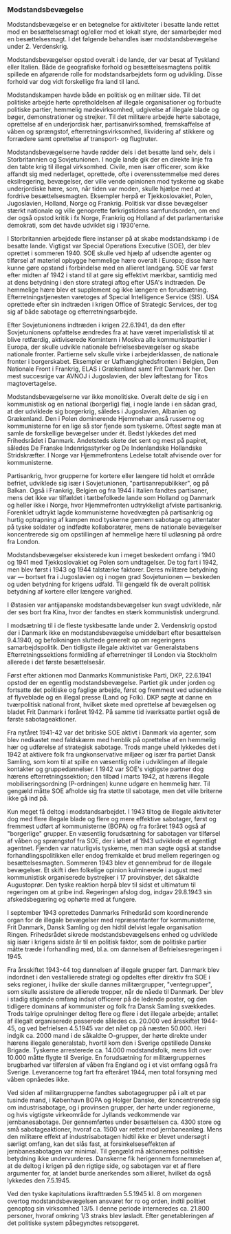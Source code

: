### Modstandsbevægelse


Modstandsbevægelse er en betegnelse for aktiviteter i besatte lande rettet mod en besættelsesmagt og/eller mod et lokalt styre, der samarbejder med en besættelsesmagt. I det følgende behandles især modstandsbevægelse under 2. Verdenskrig.

Modstandsbevægelser opstod overalt i de lande, der var besat af Tyskland eller Italien. Både de geografiske forhold og besættelsesmagtens politik spillede en afgørende rolle for modstandsarbejdets form og udvikling. Disse forhold var dog vidt forskellige fra land til land.

Modstandskampen havde både en politisk og en militær side. Til det politiske arbejde hørte opretholdelsen af illegale organisationer og forbudte politiske partier, hemmelig mødevirksomhed, udgivelse af illegale blade og bøger, demonstrationer og strejker. Til det militære arbejde hørte sabotage, oprettelse af en underjordisk hær, partisanvirksomhed, fremskaffelse af våben og sprængstof, efterretningsvirksomhed, likvidering af stikkere og forrædere samt oprettelse af transport- og flugtruter.

Modstandsbevægelserne havde rødder dels i det besatte land selv, dels i Storbritannien og Sovjetunionen. I nogle lande gik der en direkte linje fra den tabte krig til illegal virksomhed. Civile, men især officerer, som ikke affandt sig med nederlaget, oprettede, ofte i overensstemmelse med deres eksilregering, bevægelser, der ville vende opinionen mod tyskerne og skabe underjordiske hære, som, når tiden var moden, skulle hjælpe med at fordrive besættelsesmagten. Eksempler herpå er Tjekkoslovakiet, Polen, Jugoslavien, Holland, Norge og Frankrig. Politisk var disse bevægelser stærkt nationale og ville genoprette førkrigstidens samfundsorden, om end der også opstod kritik i fx Norge, Frankrig og Holland af det parlamentariske demokrati, som det havde udviklet sig i 1930'erne.

I Storbritannien arbejdede flere instanser på at skabe modstandskamp i de besatte lande. Vigtigst var Special Operations Executive (SOE), der blev oprettet i sommeren 1940. SOE skulle ved hjælp af udsendte agenter og tilførsel af materiel opbygge hemmelige hære overalt i Europa; disse hære kunne gøre opstand i forbindelse med en allieret landgang. SOE var først efter midten af 1942 i stand til at gøre sig effektivt mærkbar, samtidig med at dens betydning i den store strategi aftog efter USA's indtræden. De hemmelige hære blev et supplement og ikke længere en forudsætning. Efterretningstjenesten varetoges af Special Intelligence Service (SIS). USA oprettede efter sin indtræden i krigen Office of Strategic Services, der tog sig af både sabotage og efterretningsarbejde.

Efter Sovjetunionens indtræden i krigen 22.6.1941, da den efter Sovjetunionens opfattelse ændredes fra at have været imperialistisk til at blive retfærdig, aktiviserede Komintern i Moskva alle kommunistpartier i Europa, der skulle udvikle nationale befrielsesbevægelser og skabe nationale fronter. Partierne selv skulle virke i arbejderklassen, de nationale fronter i borgerskabet. Eksempler er Uafhængighedsfronten i Belgien, Den Nationale Front i Frankrig, ELAS i Grækenland samt Frit Danmark her. Den mest succesrige var AVNOJ i Jugoslavien, der blev løftestang for Titos magtovertagelse.

Modstandsbevægelserne var ikke monolitiske. Overalt delte de sig i en kommunistisk og en national (borgerlig) fløj, i nogle lande i en sådan grad, at der udviklede sig borgerkrig, således i Jugoslavien, Albanien og Grækenland. Den i Polen dominerende Hjemmehær anså russerne og kommunisterne for en lige så stor fjende som tyskerne. Oftest søgte man at samle de forskellige bevægelser under ét. Bedst lykkedes det med Frihedsrådet i Danmark. Andetsteds skete det sent og mest på papiret, således De Franske Indenrigsstyrker og De Indenlandske Hollandske Stridskræfter. I Norge var Hjemmefrontens Ledelse totalt afvisende over for kommunisterne.

Partisankrig, hvor grupperne for kortere eller længere tid holdt et område befriet, udviklede sig især i Sovjetunionen, "partisanrepublikker", og på Balkan. Også i Frankrig, Belgien og fra 1944 i Italien fandtes partisaner, mens det ikke var tilfældet i tætbefolkede lande som Holland og Danmark og heller ikke i Norge, hvor Hjemmefronten udtrykkeligt afviste partisankrig. Forenklet udtrykt lagde kommunisterne hovedvægten på partisankrig og hurtig optrapning af kampen mod tyskerne gennem sabotage og attentater på tyske soldater og indfødte kollaboratører, mens de nationale bevægelser koncentrerede sig om opstillingen af hemmelige hære til udløsning på ordre fra London.

Modstandsbevægelser eksisterede kun i meget beskedent omfang i 1940 og 1941 med Tjekkoslovakiet og Polen som undtagelser. De tog fart i 1942, men blev først i 1943 og 1944 talstærke faktorer. Deres militære betydning var — bortset fra i Jugoslavien og i nogen grad Sovjetunionen — beskeden og uden betydning for krigens udfald. Til gengæld fik de overalt politisk betydning af kortere eller længere varighed.

I Østasien var antijapanske modstandsbevægelser kun svagt udviklede, når der ses bort fra Kina, hvor der fandtes en stærk kommunistisk undergrund.

I modsætning til i de fleste tyskbesatte lande under 2. Verdenskrig opstod der i Danmark ikke en modstandsbevægelse umiddelbart efter besættelsen 9.4.1940, og befolkningen sluttede generelt op om regeringens samarbejdspolitik. Den tidligste illegale aktivitet var Generalstabens Efterretningssektions formidling af efterretninger til London via Stockholm allerede i det første besættelsesår.

Først efter aktionen mod Danmarks Kommunistiske Parti, DKP, 22.6.1941 opstod der en egentlig modstandsbevægelse. Partiet gik under jorden og fortsatte det politiske og faglige arbejde, først og fremmest ved udsendelse af flyveblade og en illegal presse (Land og Folk). DKP søgte at danne en tværpolitisk national front, hvilket skete med oprettelse af bevægelsen og bladet Frit Danmark i foråret 1942. På samme tid iværksatte partiet også de første sabotageaktioner.

Fra nytåret 1941-42 var det britiske SOE aktivt i Danmark via agenter, som blev nedkastet med faldskærm med henblik på oprettelse af en hemmelig hær og udførelse af strategisk sabotage. Trods mange uheld lykkedes det i 1942 at aktivere folk fra ungkonservative miljøer og især fra partiet Dansk Samling, som kom til at spille en væsentlig rolle i udviklingen af illegale kontakter og gruppedannelser. I 1942 var SOE's vigtigste partner dog hærens efterretningssektion; den tilbød i marts 1942, at hærens illegale mobiliseringsordning (P-ordningen) kunne udgøre en hemmelig hær. Til gengæld måtte SOE afholde sig fra støtte til sabotage, men det ville briterne ikke gå ind på.

Kun meget få deltog i modstandsarbejdet. I 1943 tiltog de illegale aktiviteter dog med flere illegale blade og flere og mere effektive sabotager, først og fremmest udført af kommunisterne (BOPA) og fra foråret 1943 også af "borgerlige" grupper. En væsentlig forudsætning for sabotagen var tilførsel af våben og sprængstof fra SOE, der i løbet af 1943 udviklede et egentligt agentnet. Fjenden var naturligvis tyskerne, men man søgte også at standse forhandlingspolitikken eller endog fremkalde et brud mellem regeringen og besættelsesmagten. Sommeren 1943 blev et gennembrud for de illegale bevægelser. Et skift i den folkelige opinion kulminerede i august med kommunistisk organiserede bystrejker i 17 provinsbyer, det såkaldte Augustoprør. Den tyske reaktion herpå blev til sidst et ultimatum til regeringen om at gribe ind. Regeringen afslog dog, indgav 29.8.1943 sin afskedsbegæring og ophørte med at fungere.

I september 1943 oprettedes Danmarks Frihedsråd som koordinerende organ for de illegale bevægelser med repræsentanter for kommunisterne, Frit Danmark, Dansk Samling og den hidtil delvist legale organisation Ringen. Frihedsrådet sikrede modstandsbevægelsens enhed og udviklede sig især i krigens sidste år til en politisk faktor, som de politiske partier måtte træde i forhandling med, bl.a. om dannelsen af Befrielsesregeringen i 1945.

Fra årsskiftet 1943-44 tog dannelsen af illegale grupper fart. Danmark blev indordnet i den vestallierede strategi og opdeltes efter direktiv fra SOE i seks regioner, i hvilke der skulle dannes militærgrupper, "ventegrupper", som skulle assistere de allierede tropper, når de nåede til Danmark. Der blev i stadig stigende omfang indsat officerer på de ledende poster, og den tidligere dominans af kommunister og folk fra Dansk Samling svækkedes. Trods talrige oprulninger deltog flere og flere i det illegale arbejde; antallet af illegalt organiserede passerede således ca. 20.000 ved årsskiftet 1944-45, og ved befrielsen 4.5.1945 var det nået op på næsten 50.000. Heri indgik ca. 2000 mand i de såkaldte O-grupper, der hørte direkte under hærens illegale generalstab, hvortil kom den i Sverige opstillede Danske Brigade. Tyskerne arresterede ca. 14.000 modstandsfolk, mens lidt over 10.000 måtte flygte til Sverige. En forudsætning for militærgruppernes brugbarhed var tilførslen af våben fra England og i et vist omfang også fra Sverige. Leverancerne tog fart fra efteråret 1944, men total forsyning med våben opnåedes ikke.

Ved siden af militærgrupperne fandtes sabotagegrupper på i alt et par tusinde mand, i København BOPA og Holger Danske, der koncentrerede sig om industrisabotage, og i provinsen grupper, der hørte under regionerne, og hvis vigtigste virkeområde for Jyllands vedkommende var jernbanesabotage. Der gennemførtes under besættelsen ca. 4300 store og små sabotageaktioner, hvoraf ca. 1500 var rettet mod jernbaneanlæg. Mens den militære effekt af industrisabotagen hidtil ikke er blevet undersøgt i særligt omfang, kan det slås fast, at forsinkelseseffekten af jernbanesabotagen var minimal. Til gengæld må aktionernes politiske betydning ikke undervurderes. Danskerne fik herigennem fornemmelsen af, at de deltog i krigen på den rigtige side, og sabotagen var et af flere argumenter for, at landet burde anerkendes som allieret, hvilket da også lykkedes den 7.5.1945.

Ved den tyske kapitulations ikrafttræden 5.5.1945 kl. 8 om morgenen overtog modstandsbevægelsen ansvaret for ro og orden, indtil politiet genoptog sin virksomhed 13/5. I denne periode interneredes ca. 21.800 personer, hvoraf omkring 1/3 straks blev løsladt. Efter genetableringen af det politiske system påbegyndtes retsopgøret.